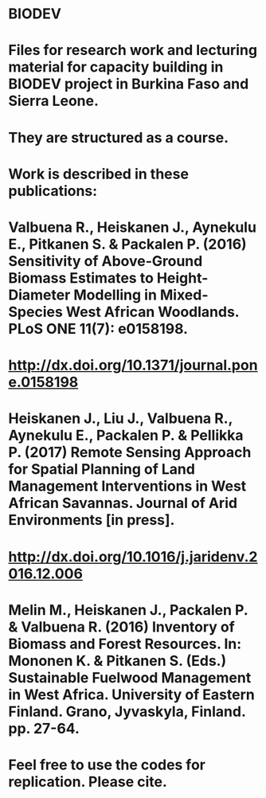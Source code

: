 # BIODEV
# Files for research work and lecturing material for capacity building in BIODEV project in Burkina Faso and Sierra Leone.
# They are structured as a course.
# Work is described in these publications:

# Valbuena R., Heiskanen J., Aynekulu E., Pitkanen S. & Packalen P. (2016) Sensitivity of Above-Ground Biomass Estimates to Height-Diameter Modelling in Mixed-Species West African Woodlands. PLoS ONE 11(7): e0158198. 
# http://dx.doi.org/10.1371/journal.pone.0158198

# Heiskanen J., Liu J., Valbuena R., Aynekulu E., Packalen P. & Pellikka P. (2017) Remote Sensing Approach for Spatial Planning of Land Management Interventions in West African Savannas. Journal of Arid Environments [in press]. 
# http://dx.doi.org/10.1016/j.jaridenv.2016.12.006

# Melin M., Heiskanen J., Packalen P. & Valbuena R. (2016) Inventory of Biomass and Forest Resources. In: Mononen K. & Pitkanen S. (Eds.) Sustainable Fuelwood Management in West Africa. University of Eastern Finland. Grano, Jyvaskyla, Finland. pp. 27-64. 


# Feel free to use the codes for replication. Please cite.
